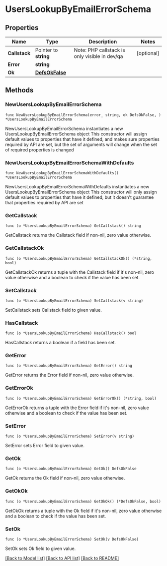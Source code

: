 # UsersLookupByEmailErrorSchema

## Properties

Name | Type | Description | Notes
------------ | ------------- | ------------- | -------------
**Callstack** | Pointer to **string** | Note: PHP callstack is only visible in dev/qa | [optional] 
**Error** | **string** |  | 
**Ok** | [**DefsOkFalse**](DefsOkFalse.md) |  | 

## Methods

### NewUsersLookupByEmailErrorSchema

`func NewUsersLookupByEmailErrorSchema(error_ string, ok DefsOkFalse, ) *UsersLookupByEmailErrorSchema`

NewUsersLookupByEmailErrorSchema instantiates a new UsersLookupByEmailErrorSchema object
This constructor will assign default values to properties that have it defined,
and makes sure properties required by API are set, but the set of arguments
will change when the set of required properties is changed

### NewUsersLookupByEmailErrorSchemaWithDefaults

`func NewUsersLookupByEmailErrorSchemaWithDefaults() *UsersLookupByEmailErrorSchema`

NewUsersLookupByEmailErrorSchemaWithDefaults instantiates a new UsersLookupByEmailErrorSchema object
This constructor will only assign default values to properties that have it defined,
but it doesn't guarantee that properties required by API are set

### GetCallstack

`func (o *UsersLookupByEmailErrorSchema) GetCallstack() string`

GetCallstack returns the Callstack field if non-nil, zero value otherwise.

### GetCallstackOk

`func (o *UsersLookupByEmailErrorSchema) GetCallstackOk() (*string, bool)`

GetCallstackOk returns a tuple with the Callstack field if it's non-nil, zero value otherwise
and a boolean to check if the value has been set.

### SetCallstack

`func (o *UsersLookupByEmailErrorSchema) SetCallstack(v string)`

SetCallstack sets Callstack field to given value.

### HasCallstack

`func (o *UsersLookupByEmailErrorSchema) HasCallstack() bool`

HasCallstack returns a boolean if a field has been set.

### GetError

`func (o *UsersLookupByEmailErrorSchema) GetError() string`

GetError returns the Error field if non-nil, zero value otherwise.

### GetErrorOk

`func (o *UsersLookupByEmailErrorSchema) GetErrorOk() (*string, bool)`

GetErrorOk returns a tuple with the Error field if it's non-nil, zero value otherwise
and a boolean to check if the value has been set.

### SetError

`func (o *UsersLookupByEmailErrorSchema) SetError(v string)`

SetError sets Error field to given value.


### GetOk

`func (o *UsersLookupByEmailErrorSchema) GetOk() DefsOkFalse`

GetOk returns the Ok field if non-nil, zero value otherwise.

### GetOkOk

`func (o *UsersLookupByEmailErrorSchema) GetOkOk() (*DefsOkFalse, bool)`

GetOkOk returns a tuple with the Ok field if it's non-nil, zero value otherwise
and a boolean to check if the value has been set.

### SetOk

`func (o *UsersLookupByEmailErrorSchema) SetOk(v DefsOkFalse)`

SetOk sets Ok field to given value.



[[Back to Model list]](../README.md#documentation-for-models) [[Back to API list]](../README.md#documentation-for-api-endpoints) [[Back to README]](../README.md)


